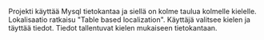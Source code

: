 Projekti käyttää Mysql tietokantaa ja siellä on kolme taulua kolmelle kielelle. 
Lokalisaatio ratkaisu "Table  based localization". Käyttäjä valitsee kielen ja täyttää tiedot. Tiedot tallentuvat kielen mukaiseen tietokantaan.